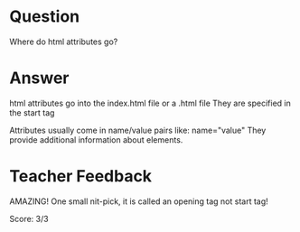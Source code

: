 # Question

Where do html attributes go?

# Answer

html attributes go into the index.html file or a .html file
They are specified in the start tag

Attributes usually come in name/value pairs like: name="value"
They provide additional information about elements.

# Teacher Feedback


AMAZING! One small nit-pick, it is called an opening tag not start tag!

Score: 3/3
